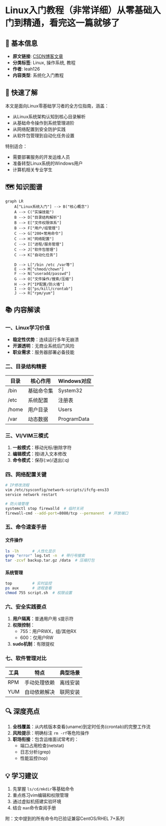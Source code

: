 # Linux入门教程（非常详细）从零基础入门到精通，看完这一篇就够了

## 📝 基本信息

- **原文链接**: [CSDN博客文章](https://github.com/870869624/Golang-Guide/blob/main/%E8%AE%A1%E7%AE%97%E6%9C%BA%E5%9F%BA%E7%A1%80/Linux/Linux%E5%85%A5%E9%97%A8%E6%95%99%E7%A8%8B%EF%BC%88%E9%9D%9E%E5%B8%B8%E8%AF%A6%E7%BB%86%EF%BC%89%E4%BB%8E%E9%9B%B6%E5%9F%BA%E7%A1%80%E5%85%A5%E9%97%A8%E5%88%B0%E7%B2%BE%E9%80%9A.md)
- **分类标签**: Linux, 操作系统, 教程
- **作者**: leah126
- **内容类型**: 系统化入门教程

## 🎯 快速了解

本文是面向Linux零基础学习者的全方位指南，涵盖：

- 从Linux系统架构认知到核心目录解析
- 从基础命令操作到系统管理进阶
- 从网络配置到安全防护实践
- 从软件包管理到自动化任务设置

特别适合：

- 需要部署服务的开发运维人员
- 准备转型Linux系统的Windows用户
- 计算机相关专业学生

## 🗺️ 知识图谱

```mermaid
graph LR
    A["Linux系统入门"] --> B("核心概念")
    A --> C("实操技能")
    B --> D["目录结构解析"]
    B --> E["文件权限体系"]
    B --> F["用户/组管理"]
    C --> G["200+常用命令"]
    C --> H["网络配置"]
    C --> I["进程/服务管理"]
    C --> J["软件包管理"]
    C --> K["自动化任务"]
  
    D --> L["/bin /etc /var等"]
    E --> M["chmod/chown"]
    F --> N["useradd/passwd"]
    G --> O["文件操作/搜索/压缩"]
    H --> P["IP配置/防火墙"]
    I --> Q["ps/kill/crontab"]
    J --> R["rpm/yum"]
```

## 📚 内容解读

### 一、Linux学习价值

- **稳定性优势**：连续运行多年无崩溃
- **开源透明**：无商业系统后门风险
- **职业需求**：服务器部署必备技能

### 二、目录结构精要

| 目录  | 核心作用   | Windows对应 |
| ----- | ---------- | ----------- |
| /bin  | 基础命令集 | System32    |
| /etc  | 系统配置   | 注册表      |
| /home | 用户目录   | Users       |
| /var  | 动态数据   | ProgramData |

### 三、VI/VIM三模式

1. **一般模式**：移动光标/删除字符
2. **编辑模式**：按i进入文本修改
3. **命令模式**：保存(:w)/退出(:q)

### 四、网络配置关键

```bash
# IP修改流程
vim /etc/sysconfig/network-scripts/ifcfg-ens33
service network restart

# 防火墙管理
systemctl stop firewalld  # 临时关闭
firewall-cmd --add-port=8080/tcp --permanent  # 开放端口
```

### 五、命令速查手册

#### 文件操作

```bash
ls -lh      # 人性化显示
grep "error" log.txt -n  # 带行号搜索
tar -zcvf backup.tar.gz /data  # 压缩打包
```

#### 系统管理

```bash
top         # 实时监控
ps aux      # 进程查看
chmod 755 script.sh  # 权限设置
```

### 六、安全实践要点

1. **用户隔离**：普通用户用 `$`提示符
2. **权限控制**：
   - 755：用户RWX，组/其他RX
   - 600：仅用户RW
3. **sudo机制**：有限提权

### 七、软件管理对比

| 工具 | 特点         | 典型场景 |
| ---- | ------------ | -------- |
| RPM  | 手动处理依赖 | 离线安装 |
| YUM  | 自动依赖解决 | 联网安装 |

## 🔍 深度亮点

1. **全栈覆盖**：从内核版本查看(uname)到定时任务(crontab)的完整工作流
2. **风险提示**：明确标注 `rm -rf`等危险操作
3. **职场衔接**：包含运维面试常考的：
   - 端口占用检查(netstat)
   - 日志分析(grep)
   - 性能监控(top)

## 💡 学习建议

1. 先掌握 `ls/cd/mkdir`等基础命令
2. 重点练习vim编辑和权限管理
3. 通过虚拟机搭建实验环境
4. 结合 `man`命令查阅手册

附：文中提到的所有命令均已验证兼容CentOS/RHEL 7+系列
